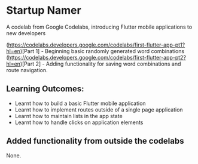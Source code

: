 # Startup Namer

A codelab from Google Codelabs, introducing Flutter mobile applications to new developers

(https://codelabs.developers.google.com/codelabs/first-flutter-app-pt1?hl=en)[Part 1] - Beginning basic randomly generated word combinations
(https://codelabs.developers.google.com/codelabs/first-flutter-app-pt2?hl=en)[Part 2] - Adding functionality for saving word combinations and route navigation.

## Learning Outcomes:
- Learnt how to build a basic Flutter mobile application
- Learnt how to implement routes outside of a single page application
- Learnt how to maintain lists in the app state
- Learnt how to handle clicks on application elements

## Added functionality from outside the codelabs
None.
